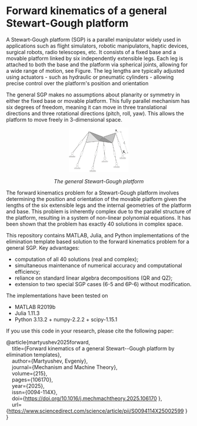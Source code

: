 # Forward kinematics of a general Stewart-Gough platform

A Stewart-Gough platform (SGP) is a parallel manipulator widely used in applications such as flight simulators, robotic manipulators, haptic devices, surgical robots, radio telescopes, etc. It consists of a fixed base and a movable platform linked by six independently extensible legs. Each leg is attached to both the base and the platform via spherical joints, allowing for a wide range of motion, see Figure. The leg lengths are typically adjusted using actuators - such as hydraulic or pneumatic cylinders - allowing precise control over the platform's position and orientation

The general SGP makes no assumptions about planarity or symmetry in either the fixed base or movable platform. This fully parallel mechanism has six degrees of freedom, meaning it can move in three translational directions and three rotational directions (pitch, roll, yaw). This allows the platform to move freely in 3-dimensional space.

<p align="center">
  <img src="SGP.png" width="32%"/>
</p>
<p align="center">
  <em>The general Stewart-Gough platform</em>
</p>

The forward kinematics problem for a Stewart-Gough platform involves determining the position and orientation of the movable platform given the lengths of the six extensible legs and the internal geometries of the platform and base. This problem is inherently complex due to the parallel structure of the platform, resulting in a system of non-linear polynomial equations. It has been shown that the problem has exactly 40 solutions in complex space.

This repository contains MATLAB, Julia, and Python implementations of the elimination template based solution to the forward kinematics problem for a general SGP. Key advantages:
* computation of all 40 solutions (real and complex);
* simultaneous maintenance of numerical accuracy and computational efficiency;
* reliance on standard linear algebra decompositions (QR and QZ);
* extension to two special SGP cases (6-5 and 6P-6) without modification.

The implementations have been tested on
* MATLAB R2019b
* Julia 1.11.3
* Python 3.13.2 + numpy-2.2.2 + scipy-1.15.1

If you use this code in your research, please cite the following paper:

@article{martyushev2025forward,<br/>
&nbsp;&nbsp;&nbsp; title={Forward kinematics of a general Stewart--Gough platform by elimination templates},<br/>
&nbsp;&nbsp;&nbsp; author={Martyushev, Evgeniy},<br/>
&nbsp;&nbsp;&nbsp; journal={Mechanism and Machine Theory},<br/>
&nbsp;&nbsp;&nbsp; volume={215},<br/>
&nbsp;&nbsp;&nbsp; pages={106170},<br/>
&nbsp;&nbsp;&nbsp; year={2025},<br/>
&nbsp;&nbsp;&nbsp; issn={0094-114X},<br/>
&nbsp;&nbsp;&nbsp; doi={https://doi.org/10.1016/j.mechmachtheory.2025.106170 },<br/>
&nbsp;&nbsp;&nbsp; url={https://www.sciencedirect.com/science/article/pii/S0094114X25002599 }<br/>
}